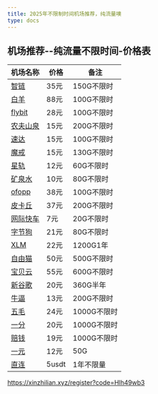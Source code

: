 ```yaml
---
title: 2025年不限制时间机场推荐，纯流量噢
type: docs
---
```

## 机场推荐--纯流量不限时间-价格表


| 机场名称 | 价格 | 备注     |
|------|----------|--------------|
| [智链](https://xinzhilian.xyz/register?code=Hlh49wb3)    | 35元    | 150G不限时       |
| [白羊](https://baiyangxing.com/#/register?code=oeFdEriF)    | 88元    | 100G不限时       |
| [flybit](https://flybit.vip/#/register?code=KJiq4vYM)    | 28元    | 100G不限时       |
| [农夫山泉](https://www.nfsq.us/#/register?code=i1fXTMYk)    | 15元    | 200G不限时       |
| [速达](https://mala.sudatech.store/register?code=3DYnOBtE)    | 15元   | 100G不限时       |
| [魔戒](https://mojie.ws/#/register?code=BpCuERz0)    | 15元     | 130G不限时 |
| [星轨](https://bd.srcloud.art/#/register?code=fvyGkr5j)    | 12元     | 60G不限时       |
| [矿泉水](https://5ldpe1hbmgj4ryv9.600mlt.cc/register?code=noYz548c) | 10元 | 80G不限时   |
| [ofopp](https://kk.ofopp.net/#/register?code=A2UmuXR8)    | 38元     | 100G不限时       |
| [皮卡丘](https://pkhub.net/#/register?code=A6O9EIj0)    | 37元     | 200G不限时      |
| [网际快车](https://wjkc66.vip?c=REZUOC)    | 7元     | 20G不限时     |
| [字节狗](https://user.bytedog.icu/#/register?code=GXPuAhzt)    | 21元  | 80G不限时    |
| [XLM](https://v2.ixlmo.net/index.php#/register?code=9XuwHmFC)    | 22元     | 1200G1年 |
| [自由猫](https://us.freecat.cc/register?code=czdF7PXY)    | 50元   | 500G不限时   |
| [宝贝云](https://web1.bby011.com/#/register?code=8xTTMr2f)    | 55元     | 600G不限时 |
| [新谷歌](https://qingse001.cc/#/register?code=Hw9HyaLY)    | 20元     | 360G半年   |
| [牛逼](https://6666b.idsduf.com/#/login?code=sT9kLfc6)    | 13元     | 200G不限时   |
| [五毛](https://www.freebb.me/#/register?code=HNjWYnFT)    | 24元     | 1000G不限时     |
| [一分](https://xn--4gqx1hgtfdmt.com/#/register?code=Aqr3awfK)| 20元  | 1000G不限时    |
| [赔钱](https://xn--mes358aby2apfg.com/register?code=OufF6cCL)| 19元   | 1000G不限时   |
| [一元](https://xn--4gq62f52gdss.ink/#/register?code=neolm7FH)| 12元  | 50G    |
| [直连](https://bnb.lat/buy/3)    | 5usdt     | 1年不限量       |


https://xinzhilian.xyz/register?code=Hlh49wb3